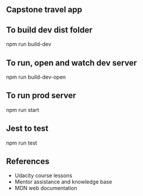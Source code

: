 ## Capstone travel app

## To build dev dist folder
npm run build-dev

## To run, open and watch dev server
npm run build-dev-open

## To run prod server
npm run start

## Jest to test
npm run test

## References
- Udacity course lessons
- Mentor assistance and knowledge base
- MDN web documentation
